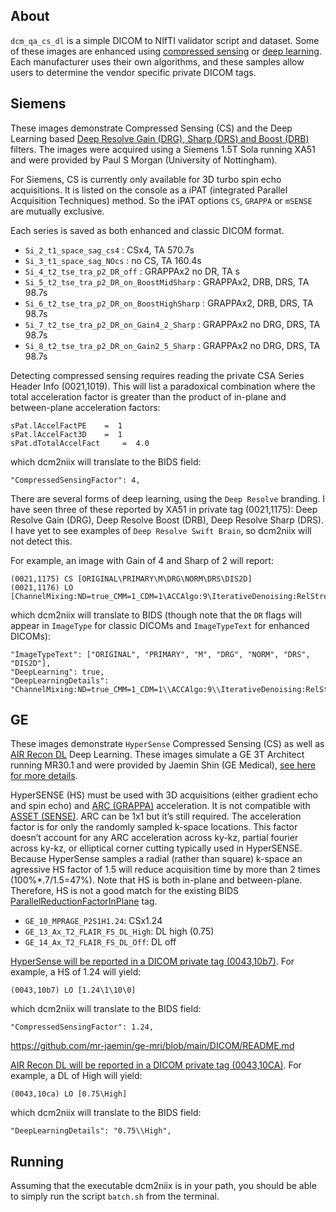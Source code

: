## About

`dcm_qa_cs_dl` is a simple DICOM to NIfTI validator script and dataset. Some of these images are enhanced using [compressed sensing](https://en.wikipedia.org/wiki/Compressed_sensing) or [deep learning](https://en.wikipedia.org/wiki/Deep_learning). Each manufacturer uses their own algorithms, and these samples allow users to determine the vendor specific private DICOM tags.

## Siemens

These images demonstrate Compressed Sensing (CS) and the Deep Learning based [Deep Resolve Gain (DRG), Sharp (DRS) and Boost (DRB)](https://marketing.webassets.siemens-healthineers.com/43ac1c8627df5a23/9121a0dc7e9e/siemens-healthineers-mr-deep-resolve-family-infographic.pdf) filters. The images were acquired using a Siemens 1.5T Sola running XA51 and were provided by Paul S Morgan (University of Nottingham).

For Siemens, CS is currently only available for 3D turbo spin echo acquisitions. It is listed on the console as a iPAT (integrated Parallel Acquisition Techniques) method. So the iPAT options `CS`, `GRAPPA` or `mSENSE` are mutually exclusive.

Each series is saved as both enhanced and classic DICOM format.

 - `Si_2_t1_space_sag_cs4` : CSx4, TA 570.7s
 - `Si_3_t1_space_sag_NOcs` : no CS, TA 160.4s
 - `Si_4_t2_tse_tra_p2_DR_off` : GRAPPAx2 no DR, TA s
 - `Si_5_t2_tse_tra_p2_DR_on_BoostMidSharp` : GRAPPAx2, DRB, DRS, TA 98.7s
 - `Si_6_t2_tse_tra_p2_DR_on_BoostHighSharp` : GRAPPAx2, DRB, DRS, TA 98.7s
 - `Si_7_t2_tse_tra_p2_DR_on_Gain4_2_Sharp` : GRAPPAx2 no DRG, DRS, TA 98.7s
 - `Si_8_t2_tse_tra_p2_DR_on_Gain2_5_Sharp` : GRAPPAx2 no DRG, DRS, TA 98.7s

Detecting compressed sensing requires reading the private CSA Series Header Info (0021,1019). This will list a paradoxical combination where the total acceleration factor is greater than the product of in-plane and between-plane acceleration factors:

```
sPat.lAccelFactPE	 = 	1
sPat.lAccelFact3D	 = 	1
sPat.dTotalAccelFact	 = 	4.0
```

which dcm2niix will translate to the BIDS field:

```
"CompressedSensingFactor": 4,
```

There are several forms of deep learning, using the `Deep Resolve` branding. I have seen three of these reported by XA51 in private tag (0021,1175): Deep Resolve Gain (DRG), Deep Resolve Boost (DRB), Deep Resolve Sharp (DRS). I have yet to see examples of `Deep Resolve Swift Brain`, so dcm2niix will not detect this.

For example, an image with Gain of 4 and Sharp of 2 will report:

```
(0021,1175) CS [ORIGINAL\PRIMARY\M\DRG\NORM\DRS\DIS2D]
(0021,1176) LO [ChannelMixing:ND=true_CMM=1_CDM=1\ACCAlgo:9\IterativeDenoising:RelStrength=0.850_MeanRelRisk=1.489\NormalizeAlgo:PreScan\EdgeEnhancement_2]
```

which dcm2niix will translate to BIDS (though note that the `DR` flags will appear in `ImageType` for classic DICOMs and `ImageTypeText` for enhanced DICOMs):

```
"ImageTypeText": ["ORIGINAL", "PRIMARY", "M", "DRG", "NORM", "DRS", "DIS2D"],
"DeepLearning": true,
"DeepLearningDetails": "ChannelMixing:ND=true_CMM=1_CDM=1\\ACCAlgo:9\\IterativeDenoising:RelStrength=0.850_MeanRelRisk=1.424\\NormalizeAlgo:PreScan\\EdgeEnhancement_2",
```

## GE

These images demonstrate `HyperSense` Compressed Sensing (CS) as well as [AIR Recon DL](https://arxiv.org/pdf/2008.06559.pdf) Deep Learning. These images simulate a GE 3T Architect running MR30.1 and were provided by Jaemin Shin (GE Medical), [see here for more details](https://github.com/mr-jaemin/ge-mri/tree/main/data).

HyperSENSE (HS) must be used with 3D acquisitions (either gradient echo and spin echo) and [ARC (GRAPPA)](https://mriquestions.com/grappaarc.html) acceleration. It is not compatible with [ASSET (SENSE)](https://mriquestions.com/senseasset.html). ARC can be 1x1 but it’s still required. The acceleration factor is for only the randomly sampled k-space locations. This factor doesn’t account for any ARC acceleration across ky-kz, partial fourier across ky-kz, or elliptical corner cutting typically used in HyperSENSE. Because HyperSense samples a radial (rather than square) k-space an agressive HS factor of 1.5 will reduce acquisition time by more than 2 times (100%*.7/1.5=47%). Note that HS is both in-plane and between-plane. Therefore, HS is not a good match for the existing BIDS [ParallelReductionFactorInPlane](https://bids-specification.readthedocs.io/en/stable/glossary.html#objects.metadata.ParallelReductionFactorInPlane) tag.

 - `GE_10_MPRAGE_P2S1H1.24`: CSx1.24
 - `GE_13_Ax_T2_FLAIR_FS_DL_High`: DL high (0.75)
 - `GE_14_Ax_T2_FLAIR_FS_DL_Off`: DL off

[HyperSense will be reported in a DICOM private tag (0043,10b7)](https://github.com/mr-jaemin/ge-mri/tree/main/data). For example, a HS of 1.24 will yield:

```
(0043,10b7) LO [1.24\1\10\0]
```

which dcm2niix will translate to the BIDS field:

```
"CompressedSensingFactor": 1.24,
```
https://github.com/mr-jaemin/ge-mri/blob/main/DICOM/README.md

[AIR Recon DL will be reported in a DICOM private tag (0043,10CA)](https://github.com/mr-jaemin/ge-mri/blob/main/DICOM/README.md). For example, a DL of High will yield:

```
(0043,10ca) LO [0.75\High]
```

which dcm2niix will translate to the BIDS field:

```
"DeepLearningDetails": "0.75\\High",
```

## Running

Assuming that the executable dcm2niix is in your path, you should be able to simply run the script `batch.sh` from the terminal.

